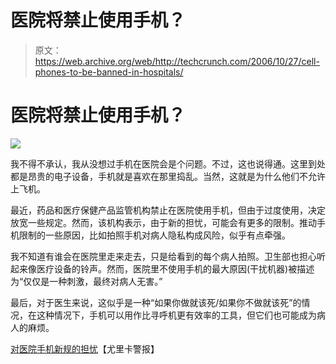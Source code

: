 # 医院将禁止使用手机？

> 原文：<https://web.archive.org/web/http://techcrunch.com/2006/10/27/cell-phones-to-be-banned-in-hospitals/>

# 医院将禁止使用手机？

![](img/444cbc161b0c0d63a92e2cfc00f4e0ee.png)

我不得不承认，我从没想过手机在医院会是个问题。不过，这也说得通。这里到处都是昂贵的电子设备，手机就是喜欢在那里捣乱。当然，这就是为什么他们不允许上飞机。

最近，药品和医疗保健产品监管机构禁止在医院使用手机，但由于过度使用，决定放宽一些规定。然而，该机构表示，由于新的担忧，可能会有更多的限制。推动手机限制的一些原因，比如拍照手机对病人隐私构成风险，似乎有点牵强。

我不知道有谁会在医院里走来走去，只是给看到的每个病人拍照。卫生部也担心听起来像医疗设备的铃声。然而，医院里不使用手机的最大原因(干扰机器)被描述为“仅仅是一种刺激，最终对病人无害。”

最后，对于医生来说，这似乎是一种“如果你做就该死/如果你不做就该死”的情况，在这种情况下，手机可以用作比寻呼机更有效率的工具，但它们也可能成为病人的麻烦。

[对医院手机新规的担忧](https://web.archive.org/web/20130627215204/http://www.eurekalert.org/pub_releases/2006-10/bmj-con101306.php)【尤里卡警报】